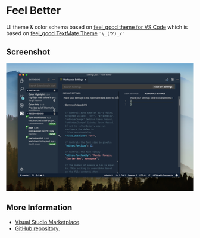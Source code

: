 # Feel Better

UI theme & color schema based on [feel_good theme for VS Code](https://github.com/gerane/VSCodeThemes/tree/master/gerane.Theme-feel_good) which is based on [feel_good TextMate Theme](http://colorsublime.com/theme/feel_good) `¯\_(ツ)_/¯ `

## Screenshot
![screenshot](https://raw.githubusercontent.com/edipox/feel-better/master/screenshot.png)


## More Information
* [Visual Studio Marketplace](TBD).
* [GitHub repository](https://github.com/edipox/feel-better).
